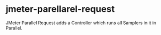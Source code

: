 jmeter-parellarel-request
=========================

JMeter Parallel Request adds a Controller which runs all Samplers in it in Parallel. 